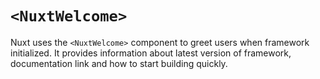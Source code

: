 # `<NuxtWelcome>`

Nuxt uses the `<NuxtWelcome>` component to greet users when framework initialized. It provides information about latest version of framework, documentation link and how to start building quickly.
